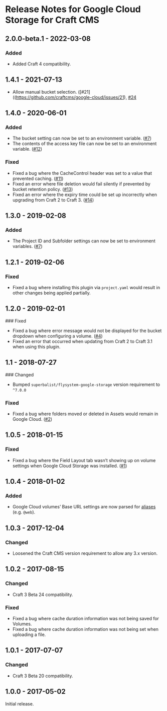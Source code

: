 # Release Notes for Google Cloud Storage for Craft CMS

## 2.0.0-beta.1 - 2022-03-08

### Added
- Added Craft 4 compatibility.

## 1.4.1 - 2021-07-13
- Allow manual bucket selection. ([#21]((https://github.com/craftcms/google-cloud/issues/21), [#24]((https://github.com/craftcms/google-cloud/issues/24))

## 1.4.0 - 2020-06-01

### Added
- The bucket setting can now be set to an environment variable. ([#7](https://github.com/craftcms/google-cloud/issues/7))
- The contents of the access key file can now be set to an environment variable. ([#12](https://github.com/craftcms/google-cloud/issues/12))

### Fixed
- Fixed a bug where the CacheControl header was set to a value that prevented caching. ([#11](https://github.com/craftcms/google-cloud/issues/11))
- Fixed an error where file deletion would fail silently if prevented by bucket retention policy. ([#13](https://github.com/craftcms/google-cloud/issues/13))
- Fixed an error where the expiry time could be set up incorrectly when upgrading from Craft 2 to Craft 3. ([#14](https://github.com/craftcms/google-cloud/issues/14))

## 1.3.0 - 2019-02-08

### Added
- The Project ID and Subfolder settings can now be set to environment variables. ([#7](https://github.com/craftcms/aws-s3/issues/7))

## 1.2.1 - 2019-02-06

### Fixed
- Fixed a bug where installing this plugin via `project.yaml` would result in other changes being applied partially.

## 1.2.0 - 2019-02-01

### Fixed
- Fixed a bug where error message would not be displayed for the bucket dropdown when configuring a volume. ([#4](https://github.com/craftcms/google-cloud/issues/4))
- Fixed an error that occurred when updating from Craft 2 to Craft 3.1 when using this plugin.

## 1.1 - 2018-07-27

### Changed
- Bumped `superbalist/flysystem-google-storage` version requirement to `^7.0.0`

### Fixed
- Fixed a bug where folders moved or deleted in Assets would remain in Google Cloud. ([#2](https://github.com/craftcms/google-cloud/issues/2))

## 1.0.5 - 2018-01-15

### Fixed
- Fixed a bug where the Field Layout tab wasn’t showing up on volume settings when Google Cloud Storage was installed. ([#1](https://github.com/craftcms/google-cloud/issues/1))

## 1.0.4 - 2018-01-02

### Added
- Google Cloud volumes’ Base URL settings are now parsed for [aliases](http://www.yiiframework.com/doc-2.0/guide-concept-aliases.html) (e.g. `@web`).

## 1.0.3 - 2017-12-04

### Changed
- Loosened the Craft CMS version requirement to allow any 3.x version.

## 1.0.2 - 2017-08-15

### Changed
- Craft 3 Beta 24 compatibility.

### Fixed
- Fixed a bug where cache duration information was not being saved for Volumes.
- Fixed a bug where cache duration information was not being set when uploading a file.

## 1.0.1 - 2017-07-07

### Changed
- Craft 3 Beta 20 compatibility.

## 1.0.0 - 2017-05-02

Initial release.
